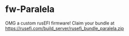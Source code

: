 # fw-Paralela

OMG a custom rusEFI firmware! Claim your bundle at https://rusefi.com/build_server/rusefi_bundle_paralela.zip

